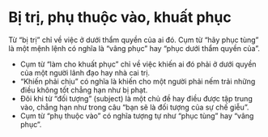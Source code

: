 # Bị trị, phụ thuộc vào, khuất phục

Từ “bị trị” chỉ về việc ở dưới thẩm quyền của ai đó. Cụm từ “hãy phục tùng” là một mệnh lệnh có nghĩa là “vâng phục” hay “phục dưới thẩm quyền của”. 
- Cụm từ “làm cho khuất phục” chỉ về việc khiến ai đó phải ở dưới quyền của một người lãnh đạo hay nhà cai trị.
- “Khiến phải chịu” có nghĩa là khiến cho một người phải nếm trải những điều không tốt chẳng hạn như bị phạt. 
- Đôi khi từ “đối tượng” (subject) là một chủ đề hay điều được tập trung vào, chẳng hạn như trong câu “bạn sẽ là đối tượng của sự chế giễu”.  
- Cụm từ “phụ thuộc vào” có nghĩa tượng tự như “phục tùng” hay “vâng phục”.

